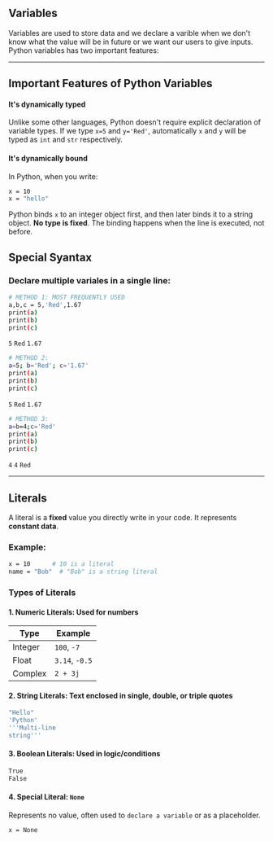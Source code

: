 ## Variables
Variables are used to store data and we declare a varible when we don't know what the value will be in future or we want our users to give inputs. <br> Python variables has two important features:

---

## Important Features of Python Variables

#### **It's dynamically typed**
Unlike some other languages, Python doesn't require explicit declaration of variable types. If we type `x=5` and `y='Red'`, automatically `x` and `y` will be typed as `int` and `str` respectively.

#### **It's dynamically bound**
In Python, when you write:
```bash
x = 10
x = "hello"
```
Python binds `x` to an integer object first, and then later binds it to a string object. **No type is fixed**. The binding happens when the line is executed, not before.

## **Special Syantax**
### Declare multiple variales in a single line:
```bash
# METHOD 1: MOST FREQUENTLY USED
a,b,c = 5,'Red',1.67
print(a)
print(b)
print(c)
```
`5`
`Red`
`1.67`

```bash
# METHOD 2:
a=5; b='Red'; c='1.67'
print(a)
print(b)
print(c)
```
`5`
`Red`
`1.67`

```bash
# METHOD 3:
a=b=4;c='Red'
print(a)
print(b)
print(c)
```
`4`
`4`
`Red`

---

## Literals
A literal is a **fixed** value you directly write in your code. It represents **constant data**.

### Example:
```bash
x = 10      # 10 is a literal
name = "Bob"  # "Bob" is a string literal
```
### Types of Literals
#### **1. Numeric Literals:** Used for numbers
| Type    | Example        |
| ------- | -------------- |
| Integer | `100`, `-7`    |
| Float   | `3.14`, `-0.5` |
| Complex | `2 + 3j`       |

#### **2. String Literals:** Text enclosed in single, double, or triple quotes
```bash
"Hello"
'Python'
'''Multi-line
string'''
```
#### **3. Boolean Literals:** Used in logic/conditions
```bash
True
False
```
#### **4. Special Literal:** `None`
Represents no value, often used to `declare a variable` or as a placeholder.
```bash
x = None
```





